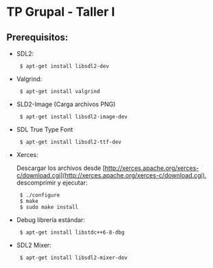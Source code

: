 # TP Grupal - Taller I

## Prerequisitos:

 - SDL2:
    
        $ apt-get install libsdl2-dev
    
 - Valgrind:
 
        $ apt-get install valgrind

 - SLD2-Image (Carga archivos PNG)

        $ apt-get install libsdl2-image-dev
 
 - SDL True Type Font
    
        $ apt-get install libsdl2-ttf-dev
    
 - Xerces:
    
    Descargar los archivos desde [http://xerces.apache.org/xerces-c/download.cgi](http://xerces.apache.org/xerces-c/download.cgi), descomprimir y ejecutar:
    
        $ ./configure
        $ make
        $ sudo make install
    
 - Debug librería estándar:
 
        $ apt-get install libstdc++6-8-dbg

 - SDL2 Mixer:

        $ apt-get install libsdl2-mixer-dev

